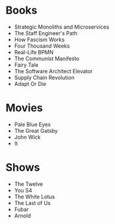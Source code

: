 # Books

- Strategic Monoliths and Microservices
- The Staff Engineer's Path
- How Fascism Works
- Four Thousand Weeks
- Real-Life BPMN
- The Communist Manifesto
- Fairy Tale
- The Software Architect Elevator
- Supply Chain Revolution
- Adapt Or Die

# Movies

- Pale Blue Eyes
- The Great Gatsby
- John Wick
- It

# Shows

- The Twelve
- You S4
- The White Lotus
- The Last of Us
- Fubar
- Arnold
